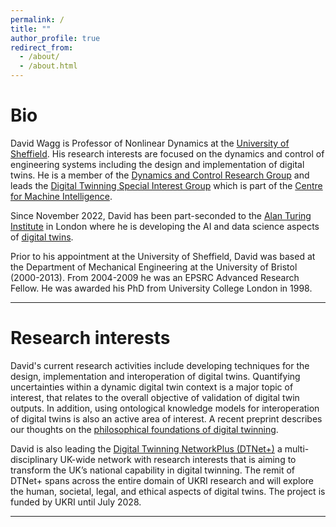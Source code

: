 ```yaml
---
permalink: /
title: ""
author_profile: true
redirect_from: 
  - /about/
  - /about.html
---
```


# Bio


David Wagg is Professor of Nonlinear Dynamics at the [University of Sheffield](https://www.sheffield.ac.uk/mac/people/mech-eng-academic-staff/david-wagg). His research interests are focused on the dynamics and control of engineering  systems including the design and implementation of digital twins. He is a member of the [Dynamics and Control Research Group](https://drg.ac.uk) and leads the [Digital Twinning Special Interest Group](https://www.sheffield.ac.uk/machine-intelligence/community/interest-groups/digital-twinning) which is part of the [Centre for Machine Intelligence](https://www.sheffield.ac.uk/machine-intelligence).

Since November 2022, David has been part-seconded to the [Alan Turing Institute](https://www.turing.ac.uk/) in London where he is developing the AI and data science aspects of [digital twins](https://www.turing.ac.uk/research/research-projects/tric-dt).

Prior to his appointment at the University of Sheffield, David was based at the Department of Mechanical Engineering at the University of Bristol (2000-2013). From 2004-2009 he was an EPSRC Advanced Research Fellow. He was awarded his PhD from University College London in 1998.

---

# Research interests
David's current research activities include developing techniques for the design, implementation and interoperation of digital twins. Quantifying uncertainties within a dynamic digital twin context is a major topic of interest, that relates to the overall objective of validation of digital twin outputs. In addition, using ontological knowledge models for interoperation of digital twins is also an active area of interest. A recent preprint describes our thoughts on the [philosophical foundations of digital twinning](https://engrxiv.org/preprint/view/3500).

David is also leading the [Digital Twinning NetworkPlus (DTNet+)](https://www.dtnetplus.ac.uk/) a multi-disciplinary UK-wide network with research interests that is aiming to transform the UK’s national capability in digital twinning.  The remit of DTNet+ spans across the entire domain of UKRI research and will explore the human, societal, legal, and ethical aspects of digital twins.  The project is funded by UKRI until July 2028. 

---
